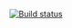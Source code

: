 [![Build status](https://ci.appveyor.com/api/projects/status/8vjhm6c8w1ml9bqa?svg=true)](https://ci.appveyor.com/project/Ilya/socket-frontend)
